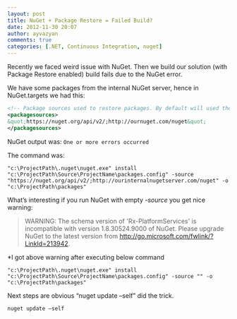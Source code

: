 ```yaml
---
layout: post
title: NuGet + Package Restore = Failed Build?
date: 2012-11-30 20:07
author: ayvazyan
comments: true
categories: [.NET, Continuous Integration, nuget]
---
```


Recently we faced weird issue with NuGet. Then we build our solution (with Package Restore enabled) build fails due to the NuGet error.

We have some packages from the internal NuGet server, hence in NuGet.targets we had this:

```xml
<!-- Package sources used to restore packages. By default will used the registered sources under %APPDATA%\NuGet\NuGet.Config -->
<packagesources>
&quot;https://nuget.org/api/v2/;http://ournuget.com/nuget&quot;
</packagesources>
```

NuGet output was:
```One or more errors occurred```

The command was:

```
"c:\ProjectPath\.nuget\nuget.exe" install "c:\ProjectPath\Source\ProjectName\packages.config" -source "https://nuget.org/api/v2/;http://ourinternalnugetserver.com/nuget" -o "c:\ProjectPath\packages"
```

What’s interesting if you run NuGet with empty <em>-source</em> you get nice warning:

<blockquote>WARNING: The schema version of 'Rx-PlatformServices' is incompatible with version 1.8.30524.9000 of NuGet. Please upgrade NuGet to the latest version from <a href="http://go.microsoft.com/fwlink/?LinkId=213942">http://go.microsoft.com/fwlink/?LinkId=213942</a>.
</blockquote>

*I got above warning after executing below command

```
"c:\ProjectPath\.nuget\nuget.exe" install "c:\ProjectPath\Source\ProjectName\packages.config" -source "" -o "c:\ProjectPath\packages"
```

Next steps are obvious “nuget update –self” did the trick.

```
nuget update –self
```
